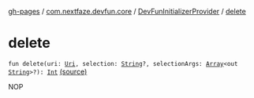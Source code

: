 [gh-pages](../../index.md) / [com.nextfaze.devfun.core](../index.md) / [DevFunInitializerProvider](index.md) / [delete](./delete.md)

# delete

`fun delete(uri: `[`Uri`](https://developer.android.com/reference/android/net/Uri.html)`, selection: `[`String`](https://kotlinlang.org/api/latest/jvm/stdlib/kotlin/-string/index.html)`?, selectionArgs: `[`Array`](https://kotlinlang.org/api/latest/jvm/stdlib/kotlin/-array/index.html)`<out `[`String`](https://kotlinlang.org/api/latest/jvm/stdlib/kotlin/-string/index.html)`>?): `[`Int`](https://kotlinlang.org/api/latest/jvm/stdlib/kotlin/-int/index.html) [(source)](https://github.com/NextFaze/dev-fun/tree/master/devfun/src/main/java/com/nextfaze/devfun/core/DevFun.kt#L80)

NOP

